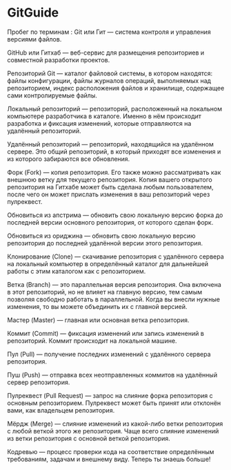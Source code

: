 # GitGuide
Пробег по терминам : 
Git или Гит — система контроля и управления версиями файлов.

GitHub или Гитхаб — веб-сервис для размещения репозиториев и совместной разработки проектов.

Репозиторий Git — каталог файловой системы, в котором находятся: файлы конфигурации, файлы журналов операций, выполняемых над репозиторием, индекс расположения файлов и хранилище, содержащее сами контролируемые файлы.

Локальный репозиторий — репозиторий, расположенный на локальном компьютере разработчика в каталоге. Именно в нём происходит разработка и фиксация изменений, которые отправляются на удалённый репозиторий.

Удалённый репозиторий — репозиторий, находящийся на удалённом сервере. Это общий репозиторий, в который приходят все изменения и из которого забираются все обновления.

Форк (Fork) — копия репозитория. Его также можно рассматривать как внешнюю ветку для текущего репозитория. Копия вашего открытого репозитория на Гитхабе может быть сделана любым пользователем, после чего он может прислать изменения в ваш репозиторий через пулреквест.

Обновиться из апстрима — обновить свою локальную версию форка до последней версии основного репозитория, от которого сделан форк.

Обновиться из ориджина — обновить свою локальную версию репозитория до последней удалённой версии этого репозитория.

Клонирование (Clone) — скачивание репозитория с удалённого сервера на локальный компьютер в определённый каталог для дальнейшей работы с этим каталогом как с репозиторием.

Ветка (Branch) — это параллельная версия репозитория. Она включена в этот репозиторий, но не влияет на главную версию, тем самым позволяя свободно работать в параллельной. Когда вы внесли нужные изменения, то вы можете объединить их с главной версией.

Мастер (Master) — главная или основная ветка репозитория.

Коммит (Commit) — фиксация изменений или запись изменений в репозиторий. Коммит происходит на локальной машине.

Пул (Pull) — получение последних изменений с удалённого сервера репозитория.

Пуш (Push) — отправка всех неотправленных коммитов на удалённый сервер репозитория.

Пулреквест (Pull Request) — запрос на слияние форка репозитория с основным репозиторием. Пулреквест может быть принят или отклонён вами, как владельцем репозитория.

Мёрдж (Merge) — слияние изменений из какой-либо ветки репозитория с любой веткой этого же репозитория. Чаще всего слияние изменений из ветки репозитория с основной веткой репозитория.

Кодревью — процесс проверки кода на соответствие определённым требованиям, задачам и внешнему виду.
Теперь ты знаешь больше!
